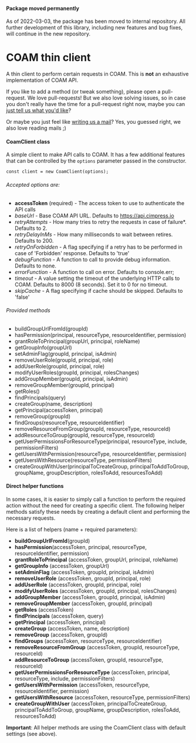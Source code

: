 #### Package moved permanently

As of 2022-03-03, the package has been moved to internal repository. All further development of this library, including new features and bug fixes, will continue in the new repository.

# COAM thin client

A thin client to perform certain requests in COAM. This is **not** an exhaustive implementation
of COAM API. 

If you like to add a method (or tweak something), please open a pull-request. We love pull-requests!
But we also love solving issues, so in case you don't really have the time for a pull-request right now,
maybe you can [just tell us what you'd like](https://github.com/Cimpress/coam-client/issues)? 

Or maybe you just feel like [writing us a mail](mailto:TrdelnikSquad@cimpress.io)? Yes, you guessed right, we also love reading mails ;) 


#### CoamClient class
A simple client to make API calls to COAM. It has a few additional features that can be controlled
by the `options` parameter passed in the constructor.

    const client = new CoamClient(options);
    
###### Accepted options are:
* **accessToken** (required) - The access token to use to authenticate the API calls
* _baseUrl_ - Base COAM API URL. Defaults to https://api.cimpress.io
* _retryAttempts_ - How many tries to retry the requests in case of failure*. Defaults to 2.
* _retryDelayInMs_ - How many milliseconds to wait between retires. Defaults to 200.
* _retryOnForbidden_ - A flag specifying if a retry has to be performed in case of 'Forbidden' response. Defaults to 'true'
* _debugFunction_ - A function to call to provide debug information. Defaults to none.
* _errorFunction_ - A function to call on error. Defaults to console.err;
* _timeout_ - A value setting the timeout of the underlying HTTP calls to COAM. Defaults to 8000 (8 seconds). Set it to 0 for no timeout.
* _skipCache_ - A flag specifying if cache should be skipped. Defaults to 'false'

###### Provided methods 
* buildGroupUrlFromId(groupId)
* hasPermission(principal, resourceType, resourceIdentifier, permission)
* grantRoleToPrincipal(groupUrl, principal, roleName)
* getGroupInfo(groupUrl)
* setAdminFlag(groupId, principal, isAdmin)
* removeUserRole(groupId, principal, role)
* addUserRole(groupId, principal, role)
* modifyUserRoles(groupId, principal, rolesChanges)
* addGroupMember(groupId, principal, isAdmin)
* removeGroupMember(groupId, principal)
* getRoles()
* findPrincipals(query)
* createGroup(name, description)
* getPrincipal(accessToken, principal)
* removeGroup(groupId)
* findGroups(resourceType, resourceIdentifier)
* removeResourceFromGroup(groupId, resourceType, resourceId)
* addResourceToGroup(groupId, resourceType, resourceId)
* getUserPermissionsForResourceType(principal, resourceType, include, permissionFilters)
* getUsersWithPermission(resourceType, resourceIdentifier, permission)
* getUsersWithResource(resourceType, permissionFilters)
* createGroupWithUser(principalToCreateGroup, principalToAddToGroup, groupName, groupDescription, rolesToAdd, resourcesToAdd)

#### Direct helper functions
In some cases, it is easier to simply call a function to perform the required action
without the need for creating a specific client. The following helper methods satisfy these
needs by creating a default client and performing the necessary requests. 

Here is a list of helpers (name + required parameters):

* **buildGroupUrlFromId**(groupId)
* **hasPermission**(accessToken, principal, resourceType, resourceIdentifier, permission) 
* **grantRoleToPrincipal** (accessToken, groupUrl, principal, roleName) 
* **getGroupInfo** (accessToken, groupUrl) 
* **setAdminFlag** (accessToken, groupId, principal, isAdmin) 
* **removeUserRole** (accessToken, groupId, principal, role) 
* **addUserRole** (accessToken, groupId, principal, role) 
* **modifyUserRoles** (accessToken, groupId, principal, rolesChanges) 
* **addGroupMember** (accessToken, groupId, principal, isAdmin) 
* **removeGroupMember** (accessToken, groupId, principal) 
* **getRoles** (accessToken) 
* **findPrincipals** (accessToken, query) 
* **getPrincipal** (accessToken, principal)
* **createGroup** (accessToken, name, description) 
* **removeGroup** (accessToken, groupId) 
* **findGroups** (accessToken, resourceType, resourceIdentifier) 
* **removeResourceFromGroup** (accessToken, groupId, resourceType, resourceId) 
* **addResourceToGroup** (accessToken, groupId, resourceType, resourceId) 
* **getUserPermissionsForResourceType** (accessToken, principal, resourceType, include, permissionFilters)
* **getUsersWithPermission** (accessToken, resourceType, resourceIdentifier, permission)
* **getUsersWithResource** (accessToken, resourceType, permissionFilters)
* **createGroupWithUser** (accessToken, principalToCreateGroup, principalToAddToGroup, groupName, groupDescription, rolesToAdd, resourcesToAdd)

**Important**: All helper methods are using the CoamClient class with default settings (see above).  
